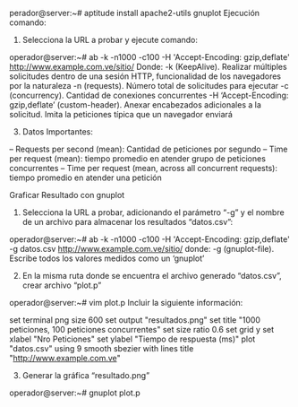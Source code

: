 
perador@server:~# aptitude install apache2-utils gnuplot
Ejecución comando:

1. Selecciona la URL a probar y ejecute comando:

operador@server:~# ab -k -n1000 -c100 -H 'Accept-Encoding: gzip,deflate' http://www.example.com.ve/sitio/
Donde:
-k (KeepAlive). Realizar múltiples solicitudes dentro de una sesión HTTP, funcionalidad de los navegadores por la naturaleza
-n (requests). Número total de solicitudes para ejecutar
-c (concurrency). Cantidad de conexiones concurrentes
-H ‘Accept-Encoding: gzip,deflate’ (custom-header). Anexar encabezados adicionales a la solicitud. Imita la peticiones típica que un navegador enviará

3. Datos Importantes:

– Requests per second (mean): Cantidad de peticiones por segundo
– Time per request (mean): tiempo promedio en atender grupo de peticiones concurrentes
– Time per request (mean, across all concurrent requests): tiempo promedio en atender una petición

Graficar Resultado con gnuplot

1. Selecciona la URL a probar, adicionando el parámetro “-g” y el nombre de un archivo para almacenar los resultados “datos.csv”:

operador@server:~# ab -k -n1000 -c100 -H 'Accept-Encoding: gzip,deflate' -g datos.csv http://www.example.com.ve/sitio/
donde:
-g (gnuplot-file). Escribe todos los valores medidos como un ‘gnuplot’

2. En la misma ruta donde se encuentra el archivo generado “datos.csv”, crear archivo “plot.p”

operador@server:~# vim plot.p
Incluir la siguiente información:

 set terminal png size 600
 set output "resultados.png"
 set title "1000 peticiones, 100 peticiones concurrentes"
 set size ratio 0.6
 set grid y
 set xlabel "Nro Peticiones"
 set ylabel "Tiempo de respuesta (ms)"
 plot "datos.csv" using 9 smooth sbezier with lines title "http://www.example.com.ve"
 
3. Generar la gráfica “resultado.png”

operador@server:~# gnuplot plot.p
